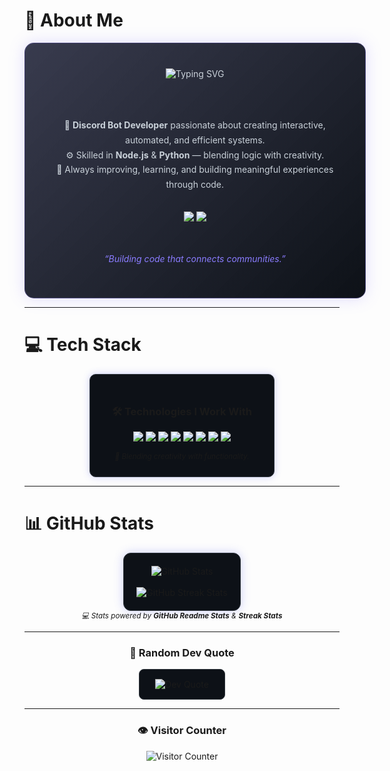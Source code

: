 # 💫 About Me
<div align="center">
  <div style="
    background: linear-gradient(135deg, rgba(35,38,59,0.9) 0%, rgba(13,17,23,1) 100%);
    border: 1px solid rgba(138,124,255,0.3);
    border-radius: 15px;
    padding: 40px 45px;
    box-shadow: 0 0 25px rgba(138,124,255,0.25);
    display: inline-block;
    width: 90%;
    max-width: 600px;
    color: #C9D1D9;
    transition: all 0.4s ease-in-out;
  "
  onmouseover="this.style.boxShadow='0 0 40px rgba(138,124,255,0.6)'; this.style.border='1px solid rgba(138,124,255,0.6)';"
  onmouseout="this.style.boxShadow='0 0 25px rgba(138,124,255,0.25)'; this.style.border='1px solid rgba(138,124,255,0.3)';"
  >

  <!-- Animated Typing Text -->
  <img src="https://readme-typing-svg.demolab.com?font=Poppins&weight=600&size=22&pause=1000&color=8A7CFF&center=true&vCenter=true&width=500&lines=Code.+Create.+Connect.;Hi%2C+I'm+Naqent+%F0%9F%91%8B;Discord+Bot+Developer;Turning+ideas+into+automation+%F0%9F%94%A5" alt="Typing SVG" />

  <br/><br/>

  <p align="center" style="line-height:1.7;">
    💼 <b>Discord Bot Developer</b> passionate about creating interactive, automated, and efficient systems.<br/>
    ⚙️ Skilled in <b>Node.js</b> & <b>Python</b> — blending logic with creativity.<br/>
    🌌 Always improving, learning, and building meaningful experiences through code.
  </p>

  <br/>

  <a href="https://discord.com/users/Naqint" target="_blank">
    <img src="https://img.shields.io/badge/Discord%20-%20Naqint-5865F2?style=for-the-badge&logo=discord&logoColor=white"/>
  </a>
  <a href="https://github.com/naqent" target="_blank">
    <img src="https://img.shields.io/badge/GitHub%20-%20naqent-181717?style=for-the-badge&logo=github&logoColor=white"/>
  </a>

  <br/><br/>
  <i style="color:#8A7CFF;">“Building code that connects communities.”</i>

  </div>
</div>

---

# 💻 Tech Stack
<div align="center">
  <div style="background:#0d1117; border:1px solid #30363d; border-radius:10px; padding:25px 35px; box-shadow:0 0 12px rgba(88,101,242,0.3); display:inline-block;">
    <h3>🛠️ Technologies I Work With</h3>
    <p>
      <img src="https://img.shields.io/badge/Node.js-43853D?style=for-the-badge&logo=node.js&logoColor=white"/>
      <img src="https://img.shields.io/badge/Python-3776AB?style=for-the-badge&logo=python&logoColor=white"/>
      <img src="https://img.shields.io/badge/JavaScript-F7DF1E?style=for-the-badge&logo=javascript&logoColor=black"/>
      <img src="https://img.shields.io/badge/TypeScript-007ACC?style=for-the-badge&logo=typescript&logoColor=white"/>
      <img src="https://img.shields.io/badge/GitHub-181717?style=for-the-badge&logo=github&logoColor=white"/>
      <img src="https://img.shields.io/badge/Vercel-000000?style=for-the-badge&logo=vercel&logoColor=white"/>
      <img src="https://img.shields.io/badge/Bash-4EAA25?style=for-the-badge&logo=gnu-bash&logoColor=white"/>
      <img src="https://img.shields.io/badge/VSCode-0078D4?style=for-the-badge&logo=visual%20studio%20code&logoColor=white"/>
    </p>
    <sub><i>🎯 Blending creativity with functionality.</i></sub>
  </div>
</div>

---

# 📊 GitHub Stats
<div align="center">
  <div style="background:#0d1117; border:1px solid #30363d; border-radius:12px; padding:20px; box-shadow:0 0 15px rgba(88,101,242,0.3); display:inline-block;">
    <img src="https://github-readme-stats.vercel.app/api?username=naqent&theme=tokyonight&show_icons=true&hide_border=false&include_all_commits=true&count_private=true&card_width=400" alt="GitHub Stats" />
    <br/><br/>
    <img src="https://github-readme-streak-stats.herokuapp.com/?user=naqent&theme=tokyonight&hide_border=false&date_format=%5BY.%5Dn.j" alt="GitHub Streak Stats"/>
  </div>
  <br/>
  <sub><i>💻 Stats powered by <b>GitHub Readme Stats</b> & <b>Streak Stats</b></i></sub>
</div>

---

<div align="center">
  <h3>💬 Random Dev Quote</h3>
  <div style="background:#0d1117; border:1px solid #30363d; border-radius:8px; padding:15px 25px; display:inline-block;">
    <img src="https://quotes-github-readme.vercel.app/api?type=horizontal&theme=dark" alt="Dev Quote" />
  </div>
</div>

---

<div align="center">
  <h3>👁️ Visitor Counter</h3>
  <img src="https://count.getloli.com/@naqent?theme=asoul" alt="Visitor Counter"/>
</div>

<!-- Generated with ❤️ for naqent -->
